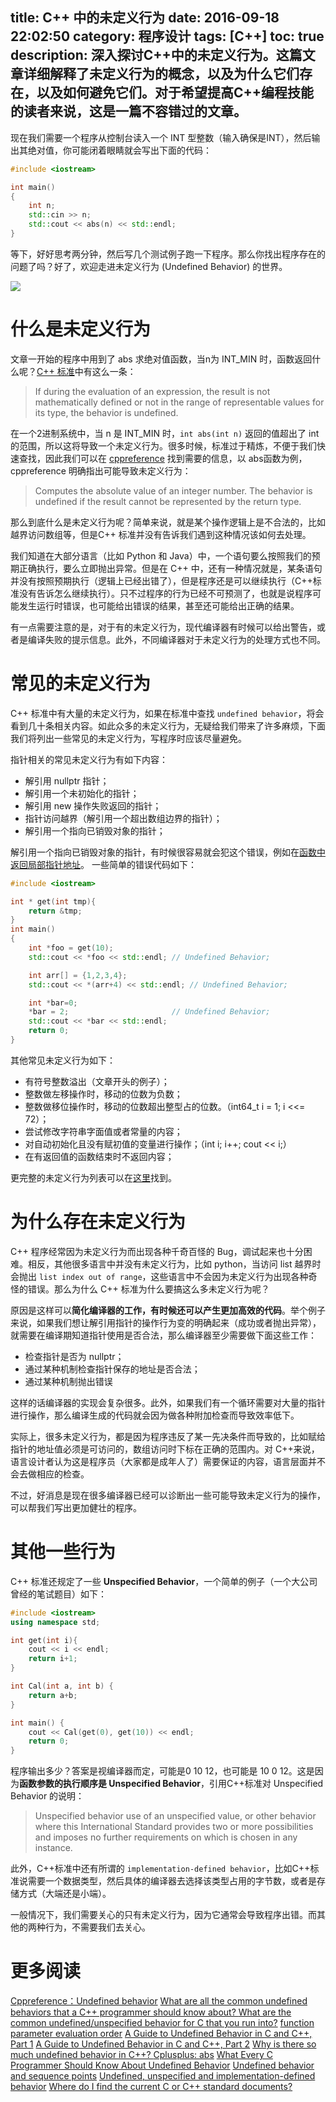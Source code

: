 title: C++ 中的未定义行为
date: 2016-09-18 22:02:50
category: 程序设计
tags: [C++]
toc: true
description: 深入探讨C++中的未定义行为。这篇文章详细解释了未定义行为的概念，以及为什么它们存在，以及如何避免它们。对于希望提高C++编程技能的读者来说，这是一篇不容错过的文章。
---

现在我们需要一个程序从控制台读入一个 INT 型整数（输入确保是INT），然后输出其绝对值，你可能闭着眼睛就会写出下面的代码：

```c++
#include <iostream>

int main()
{
    int n;
    std::cin >> n;
    std::cout << abs(n) << std::endl;
}
```

等下，好好思考两分钟，然后写几个测试例子跑一下程序。那么你找出程序存在的问题了吗？好了，欢迎走进未定义行为 (Undefined Behavior) 的世界。

![][1]

<!-- more -->

# 什么是未定义行为

文章一开始的程序中用到了 abs 求绝对值函数，当n为 INT_MIN 时，函数返回什么呢？[C++ 标准](http://www.open-std.org/jtc1/sc22/wg21/docs/papers/2013/n3797.pdf)中有这么一条：

> If during the evaluation of an expression, the result is not mathematically defined or not in the range of representable values for its type, the behavior is undefined.

在一个2进制系统中，当 n 是 INT_MIN 时，`int abs(int n)` 返回的值超出了 int 的范围，所以这将导致一个未定义行为。很多时候，标准过于精炼，不便于我们快速查找，因此我们可以在 [cppreference](http://en.cppreference.com/w/cpp) 找到需要的信息，以 abs函数为例，cppreference 明确指出可能导致未定义行为：

> Computes the absolute value of an integer number. The behavior is undefined if the result cannot be represented by the return type.

那么到底什么是未定义行为呢？简单来说，就是某个操作逻辑上是不合法的，比如越界访问数组等，但是C++ 标准并没有告诉我们遇到这种情况该如何去处理。

我们知道在大部分语言（比如 Python 和 Java）中，一个语句要么按照我们的预期正确执行，要么立即抛出异常。但是在 C++ 中，还有一种情况就是，某条语句并没有按照预期执行（逻辑上已经出错了），但是程序还是可以继续执行（C++标准没有告诉怎么继续执行）。只不过程序的行为已经不可预测了，也就是说程序可能发生运行时错误，也可能给出错误的结果，甚至还可能给出正确的结果。

有一点需要注意的是，对于有的未定义行为，现代编译器有时候可以给出警告，或者是编译失败的提示信息。此外，不同编译器对于未定义行为的处理方式也不同。

# 常见的未定义行为

C++ 标准中有大量的未定义行为，如果在标准中查找 `undefined behavior`，将会看到几十条相关内容。如此众多的未定义行为，无疑给我们带来了许多麻烦，下面我们将列出一些常见的未定义行为，写程序时应该尽量避免。

指针相关的常见未定义行为有如下内容：

* 解引用 nullptr 指针；
* 解引用一个未初始化的指针；
* 解引用 new 操作失败返回的指针；
* 指针访问越界（解引用一个超出数组边界的指针）；
* 解引用一个指向已销毁对象的指针；

解引用一个指向已销毁对象的指针，有时候很容易就会犯这个错误，例如在[函数中返回局部指针地址](https://github.com/xuelangZF/CS_Offer/blob/master/C%2B%2B/Function.md#函数返回值)。 一些简单的错误代码如下：

```c++
#include <iostream>

int * get(int tmp){
    return &tmp;
}
int main()
{
    int *foo = get(10);
    std::cout << *foo << std::endl; // Undefined Behavior;

    int arr[] = {1,2,3,4};
    std::cout << *(arr+4) << std::endl; // Undefined Behavior;

    int *bar=0;
    *bar = 2;                       // Undefined Behavior;
    std::cout << *bar << std::endl;
    return 0;
}
```

其他常见未定义行为如下：

* 有符号整数溢出（文章开头的例子）；
* 整数做左移操作时，移动的位数为负数；
* 整数做移位操作时，移动的位数超出整型占的位数。（int64_t i = 1; i <<= 72）；
* 尝试修改字符串字面值或者常量的内容；
* 对自动初始化且没有赋初值的变量进行操作；（int i; i++; cout << i;）
* 在有返回值的函数结束时不返回内容；

更完整的未定义行为列表可以在[这里](http://stackoverflow.com/questions/367633/what-are-all-the-common-undefined-behaviours-that-a-c-programmer-should-know-a)找到。

# 为什么存在未定义行为

C++ 程序经常因为未定义行为而出现各种千奇百怪的 Bug，调试起来也十分困难。相反，其他很多语言中并没有未定义行为，比如 python，当访问 list 越界时会抛出 `list index out of range`，这些语言中不会因为未定义行为出现各种奇怪的错误。那么为什么 C++ 标准为什么要搞这么多未定义行为呢？

原因是这样可以**简化编译器的工作，有时候还可以产生更加高效的代码**。举个例子来说，如果我们想让解引用指针的操作行为变的明确起来（成功或者抛出异常），就需要在编译期知道指针使用是否合法，那么编译器至少需要做下面这些工作：

* 检查指针是否为 nullptr；
* 通过某种机制检查指针保存的地址是否合法；
* 通过某种机制抛出错误

这样的话编译器的实现会复杂很多。此外，如果我们有一个循环需要对大量的指针进行操作，那么编译生成的代码就会因为做各种附加检查而导致效率低下。

实际上，很多未定义行为，都是因为程序违反了某一先决条件而导致的，比如赋给指针的地址值必须是可访问的，数组访问时下标在正确的范围内。对 C++来说，语言设计者认为这是程序员（大家都是成年人了）需要保证的内容，语言层面并不会去做相应的检查。

不过，好消息是现在很多编译器已经可以诊断出一些可能导致未定义行为的操作，可以帮我们写出更加健壮的程序。

# 其他一些行为

C++ 标准还规定了一些 **Unspecified Behavior**，一个简单的例子（一个大公司曾经的笔试题目）如下：

```c++
#include <iostream>
using namespace std;

int get(int i){
    cout << i << endl;
    return i+1;
}

int Cal(int a, int b) {
    return a+b;
}

int main() {
    cout << Cal(get(0), get(10)) << endl;
    return 0;
}
```

程序输出多少？答案是视编译器而定，可能是0 10 12，也可能是 10 0 12。这是因为**函数参数的执行顺序是 Unspecified Behavior**，引用C++标准对 Unspecified Behavior 的说明：

> Unspecified behavior use of an unspecified value, or other behavior where this International Standard provides two or more possibilities and imposes no further requirements on which is chosen in any instance.

此外，C++标准中还有所谓的 `implementation-defined behavior`，比如C++标准说需要一个数据类型，然后具体的编译器去选择该类型占用的字节数，或者是存储方式（大端还是小端）。

一般情况下，我们需要关心的只有未定义行为，因为它通常会导致程序出错。而其他的两种行为，不需要我们去关心。

# 更多阅读

[Cppreference：Undefined behavior](http://en.cppreference.com/w/cpp/language/ub)
[What are all the common undefined behaviors that a C++ programmer should know about? ](http://stackoverflow.com/questions/367633/what-are-all-the-common-undefined-behaviours-that-a-c-programmer-should-know-a)
[What are the common undefined/unspecified behavior for C that you run into?](http://stackoverflow.com/questions/98340/what-are-the-common-undefined-unspecified-behavior-for-c-that-you-run-into)
[function parameter evaluation order](http://stackoverflow.com/questions/9566187/function-parameter-evaluation-order)
[A Guide to Undefined Behavior in C and C++, Part 1](http://blog.regehr.org/archives/213)
[A Guide to Undefined Behavior in C and C++, Part 2](http://blog.regehr.org/archives/213)
[Why is there so much undefined behavior in C++? ](https://www.quora.com/Why-is-there-so-much-undefined-behaviour-in-C++-Wouldnt-it-be-better-if-some-of-them-were-pre-defined-in-the-standard)
[Cplusplus: abs](http://www.cplusplus.com/reference/cstdlib/abs/?kw=abs)
[What Every C Programmer Should Know About Undefined Behavior](http://blog.llvm.org/2011/05/what-every-c-programmer-should-know.html)
[Undefined behavior and sequence points](http://stackoverflow.com/questions/4176328/undefined-behavior-and-sequence-points)
[Undefined, unspecified and implementation-defined behavior](http://stackoverflow.com/questions/2397984/undefined-unspecified-and-implementation-defined-behavior)
[Where do I find the current C or C++ standard documents?](http://stackoverflow.com/questions/81656/where-do-i-find-the-current-c-or-c-standard-documents)


[1]: https://slefboot-1251736664.file.myqcloud.com/20160918_ub.png

